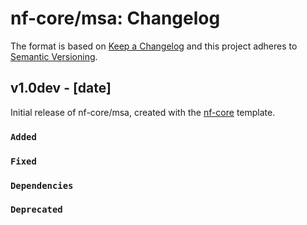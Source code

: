 # nf-core/msa: Changelog

The format is based on [Keep a Changelog](https://keepachangelog.com/en/1.0.0/)
and this project adheres to [Semantic Versioning](https://semver.org/spec/v2.0.0.html).

## v1.0dev - [date]

Initial release of nf-core/msa, created with the [nf-core](https://nf-co.re/) template.

### `Added`

### `Fixed`

### `Dependencies`

### `Deprecated`
